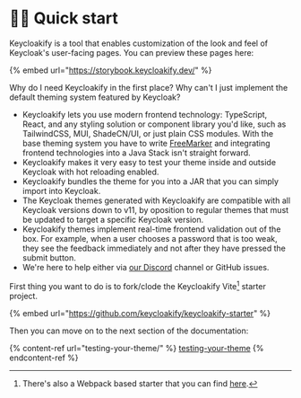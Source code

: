 # 👨‍💻 Quick start

Keycloakify is a tool that enables customization of the look and feel of Keycloak's user-facing pages. You can preview these pages here:&#x20;

{% embed url="https://storybook.keycloakify.dev/" %}

Why do I need Keycloakify in the first place? Why can't I just implement the default theming system featured by Keycloak?

* Keycloakify lets you use modern frontend technology: TypeScript, React, and any styling solution or component library you'd like, such as TailwindCSS, MUI, ShadeCN/UI, or just plain CSS modules. With the base theming system you have to write [FreeMarker](https://freemarker.apache.org/index.html) and integrating frontend technologies into a Java Stack isn't straight forward.
* Keycloakify makes it very easy to test your theme inside and outside Keycloak with hot reloading enabled.
* Keycloakify bundles the theme for you into a JAR that you can simply import into Keycloak.
* The Keycloak themes generated with Keycloakify are compatible with all Keycloak versions down to v11, by oposition to regular themes that must be updated to target a specific Keycloak version.
* Keycloakify themes implement real-time frontend validation out of the box. For example, when a user chooses a password that is too weak, they see the feedback immediately and not after they have pressed the submit button.
* We're here to help either via [our Discord](https://discord.gg/kYFZG7fQmn) channel or GitHub issues.

First thing you want to do is to fork/clode the Keycloakify Vite[^1] starter project.&#x20;

{% embed url="https://github.com/keycloakify/keycloakify-starter" %}

Then you can move on to the next section of the documentation:

{% content-ref url="testing-your-theme/" %}
[testing-your-theme](testing-your-theme/)
{% endcontent-ref %}

[^1]: There's also a Webpack based starter that you can find [here](https://github.com/keycloakify/keycloakify-starter-webpack).
